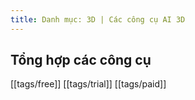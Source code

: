 ```yaml
---
title: Danh mục: 3D | Các công cụ AI 3D
---
```


## Tổng hợp các công cụ

[[tags/free]]
[[tags/trial]]
[[tags/paid]]

